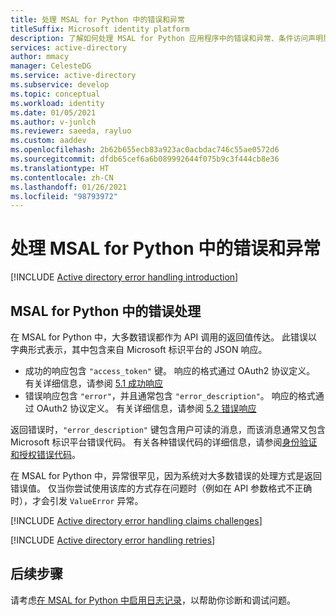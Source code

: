 ```yaml
---
title: 处理 MSAL for Python 中的错误和异常
titleSuffix: Microsoft identity platform
description: 了解如何处理 MSAL for Python 应用程序中的错误和异常、条件访问声明质询以及重试。
services: active-directory
author: mmacy
manager: CelesteDG
ms.service: active-directory
ms.subservice: develop
ms.topic: conceptual
ms.workload: identity
ms.date: 01/05/2021
ms.author: v-junlch
ms.reviewer: saeeda, rayluo
ms.custom: aaddev
ms.openlocfilehash: 2b62b655ecb83a923ac0acbdac746c55ae0572d6
ms.sourcegitcommit: dfdb65cef6a6b089992644f075b9c3f444cb8e36
ms.translationtype: HT
ms.contentlocale: zh-CN
ms.lasthandoff: 01/26/2021
ms.locfileid: "98793972"
---
```

# <a name="handle-errors-and-exceptions-in-msal-for-python"></a>处理 MSAL for Python 中的错误和异常

[!INCLUDE [Active directory error handling introduction](../../../includes/active-directory-develop-error-handling-introduction.md)]

## <a name="error-handling-in-msal-for-python"></a>MSAL for Python 中的错误处理

在 MSAL for Python 中，大多数错误都作为 API 调用的返回值传达。 此错误以字典形式表示，其中包含来自 Microsoft 标识平台的 JSON 响应。

* 成功的响应包含 `"access_token"` 键。 响应的格式通过 OAuth2 协议定义。 有关详细信息，请参阅 [5.1 成功响应](https://tools.ietf.org/html/rfc6749#section-5.1)
* 错误响应包含 `"error"`，并且通常包含 `"error_description"`。 响应的格式通过 OAuth2 协议定义。 有关详细信息，请参阅 [5.2 错误响应](https://tools.ietf.org/html/rfc6749#section-5.2)

返回错误时，`"error_description"` 键包含用户可读的消息，而该消息通常又包含 Microsoft 标识平台错误代码。 有关各种错误代码的详细信息，请参阅[身份验证和授权错误代码](./reference-aadsts-error-codes.md)。

在 MSAL for Python 中，异常很罕见，因为系统对大多数错误的处理方式是返回错误值。 仅当你尝试使用该库的方式存在问题时（例如在 API 参数格式不正确时），才会引发 `ValueError` 异常。

[!INCLUDE [Active directory error handling claims challenges](../../../includes/active-directory-develop-error-handling-claims-challenges.md)]

[!INCLUDE [Active directory error handling retries](../../../includes/active-directory-develop-error-handling-retries.md)]

## <a name="next-steps"></a>后续步骤

请考虑[在 MSAL for Python 中启用日志记录](msal-logging.md?tabs=python)，以帮助你诊断和调试问题。

